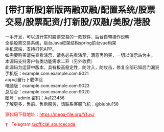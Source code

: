 # [带打新股]新版两融双融/配置系统/股票交易/股票配资/打新股/双融/美股/港股

一手开发，可以进行实时股票交易的一款软件，后台自带操作说明<br>全系股票交易系统，后台Java框架结构spring前台vue构架<br>手机双端，支持打包APP。<br>如需要购买请先查看演示，请务必先看演示，满意再购买，一切以演示站为主。<br>本源码支持客户各类功能需求二开（另外收费）<br>此源码为运营中版本，具有极高稳定性，防注入，防攻击，修复全部已知后门漏洞<br>手机版：example.com.example.com:9021<br>app可自行下载体验<br>电脑版：example.com.example.com:9023<br>总后台：example.com.example.com:9020<br>账号：admin 密码：Aa123456<br>了解更多，售前、售后服务，请联系客服飞机：@biubiu158<br>


<p style="color: red;">源代码下载地址：<a href="https://mega-file.org/YfuyJ" style="color: red;">https://mega-file.org/YfuyJ</a></p><p style="color: red;"><img src="https://cdn-icons-png.flaticon.com/512/2111/2111646.png" alt="Telegram Icon" style="width: 16px; vertical-align: middle; margin-right: 5px;">Telegram:<a href="https://t.me/official_sourcecode" style="color: red;">@official_sourcecode</a></p>